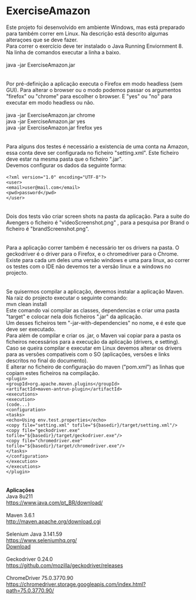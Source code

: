 # ExerciseAmazon

Este projeto foi desenvolvido em ambiente Windows, mas está preparado para também correr em Linux. Na descrição está 
descrito algumas alteraçoes que se deve fazer. <br>
Para correr o exercício deve ter instalado o Java Running Enviornment 8. <br>
Na linha de comandos executar a linha a baixo.<br>
<br>
java -jar ExerciseAmazon.jar <br>
<br><br>
Por pré-definição a aplicação executa o Firefox em modo headless (sem GUI). Para alterar o browser ou o modo podemos 
passar os argumentos "firefox" ou "chrome" para escolher o browser. E "yes" ou "no" para executar em modo headless ou 
não. <br><br>
java -jar ExerciseAmazon.jar chrome <br>
java -jar ExerciseAmazon.jar yes <br>
java -jar ExerciseAmazon.jar firefox yes <br>
<br><br>
Para alguns dos testes é necessário a existencia de uma conta na Amazon, essa conta deve ser configurada no ficheiro 
"setting.xml". Este ficheiro deve estar na mesma pasta que o ficheiro ".jar". <br>
Devemos configurar os dados da seguinte forma: <br><br>
`<?xml version="1.0" encoding="UTF-8"?>` <br>
`<user>` <br>
    `<email>user@mail.com</email>` <br>
    `<pwd>password</pwd>` <br>
`</user>` <br>
<br><br>
Dois dos tests vão criar screen shots na pasta da aplicação. Para a suite do Avengers o ficheiro é "videoScreenshot.png"
, para a pesquisa por Brand o ficheiro é "brandScreenshot.png". <br>
<br><br>
Para a aplicação correr também é necessário ter os drivers na pasta. O geckodriver é o driver para o Firefox, e o 
chromedriver para o Chrome. Existe para cada um deles uma versão windows e uma para linux, ao correr os testes com o 
IDE não devemos ter a versão linux e a windows no projecto. <br>
<br><br>
Se quisermos compilar a aplicação, devemos instalar a aplicação Maven. <br>
Na raiz do projecto executar o seguinte comando: <br>
mvn clean install <br>
Este comando vai compilar as classes, dependencias e criar uma pasta "target" e colocar nela dois ficheiros ".jar" da 
aplicação. <br>
Um desses ficheiros tem "-jar-with-dependencies" no nome, e é este que deve ser executado. <br>
Para além de compilar e criar os .jar, o Maven vai copiar para a pasta os ficheiros necessários para a execução da 
aplicação (drivers, e setting). <br>
Caso se queira compilar e executar em Linux devemos alterar os drivers para as versões compativeis com o SO 
(aplicações, versões e links descritos no final do documento). <br>
E alterar no ficheiro de configuração do maven ("pom.xml") as linhas que copiam estes ficheiros na compilação. <br>
`<plugin>` <br>
     `<groupId>org.apache.maven.plugins</groupId>` <br>
     `<artifactId>maven-antrun-plugin</artifactId>`<br>
     `<executions>`<br>
         `<execution>`<br>
             `(code...)` <br>
             `<configuration>`<br>
                 `<tasks>`<br>
                     `<echo>Using env.test.properties</echo>`<br>
                     `<copy file="setting.xml" tofile="${basedir}/target/setting.xml"/>`<br>
                     `<copy file="geckodriver.exe" tofile="${basedir}/target/geckodriver.exe"/>`<br>
                     `<copy file="chromedriver.exe" tofile="${basedir}/target/chromedriver.exe"/>`<br>
                 `</tasks>`<br>
             `</configuration>`<br>
         `</execution>`<br>
     `</executions>`<br>
`</plugin>`<br>
<br><br>
<b>Aplicações</b><br>
Java 8u211 <br>
https://www.java.com/pt_BR/download/ <br>
<br>
Maven 3.6.1 <br>
http://maven.apache.org/download.cgi <br>
<br>
Selenium Java 3.141.59 <br>
https://www.seleniumhq.org/ <br>
<a href="https://bit.ly/2zm3ZzF">Download</a> <br>
<br>
Geckodriver 0.24.0 <br>
https://github.com/mozilla/geckodriver/releases <br>
<br>
ChromeDriver 75.0.3770.90 <br>
https://chromedriver.storage.googleapis.com/index.html?path=75.0.3770.90/ <br>